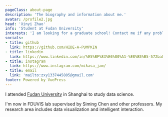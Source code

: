 ```yaml
---
pageClass: about-page
description: 'The biography and information about me.'
avatar: /profile2.jpg
head: 'Xinyi Zhao'
info: 'Student at Fudan University'
interests: 'I am looking for a graduate school! Contact me if any problems.'
socials:
- title: github
  link: https://github.com/HIDE-A-PUMPKIN
- title: linkedin
  link: https://www.linkedin.com/in/%E5%BF%83%E6%80%A1-%E8%B5%B5-572ba8228
- title: instagram
  link: https://www.instagram.com/mikasa_jam/
- title: email
  link: 'mailto:zxy1337445805@gmail.com'
footer: Powered by VuePress
---
```


<AboutCard :frontmatter="$page.frontmatter" >


I attended [Fudan University](https://www.fudan.edu.cn/) in Shanghai to study data science.

I'm now in FDUVIS lab supervised by Siming Chen and other professors. My research area includes data visualization and intelligent interaction.

</AboutCard>

<style lang="stylus">

.theme-container.about-page .page
  background-color #FDF0E9
  min-height calc(100vh)
  
  .last-updated
    display none

</style>
